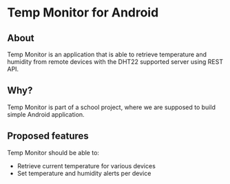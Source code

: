 # Temp Monitor for Android

## About

Temp Monitor is an application that is able to retrieve temperature and humidity from remote devices with the DHT22 supported server using REST API.

## Why?

Temp Monitor is part of a school project, where we are supposed to build simple Android application.

## Proposed features

Temp Monitor should be able to:
- Retrieve current temperature for various devices
- Set temperature and humidity alerts per device
